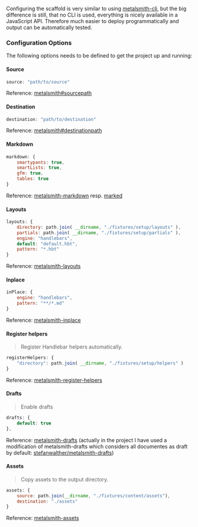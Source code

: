 Configuring the scaffold is very similar to using [metalsmith-cli](https://github.com/segmentio/metalsmith#cli), but the big difference is still, that no CLI is used, everything is nicely available in a JavaScript API. 
Therefore much easier to deploy programmatically and output can be automatically tested.

### Configuration Options
The following options needs to be defined to get the project up and running:

#### Source

```js
source: "path/to/source"
```

Reference: [metalsmith#sourcepath](https://github.com/segmentio/metalsmith#sourcepath)

#### Destination

```js
destination: "path/to/destination"
```

Reference: [metalsmith#destinationpath](https://github.com/segmentio/metalsmith#destinationpath)

#### Markdown

```js
markdown: {
	smartypants: true,
	smartLists: true,
	gfm: true,
	tables: true
}
```

Reference: [metalsmith-markdown](https://github.com/segmentio/metalsmith-markdown) resp. [marked](https://github.com/chjj/marked)

#### Layouts

```js
layouts: {
	directory: path.join( __dirname, "./fixtures/setup/layouts" ),
	partials: path.join( __dirname, "./fixtures/setup/partials" ),
	engine: "handlebars",
	default: "default.hbt",
	pattern: "*.hbt"
}
```

Reference: [metalsmith-layouts](https://github.com/superwolff/metalsmith-layouts)

#### Inplace

```js
inPlace: {
	engine: "handlebars",
	pattern: "**/*.md"
}
```

Reference: [metalsmith-inplace](https://github.com/superwolff/metalsmith-in-place)

#### Register helpers

> Register Handlebar helpers automatically.

```js
registerHelpers: {
	"directory": path.join( __dirname, "./fixtures/setup/helpers" )
}
```

Reference: [metalsmith-register-helpers](https://github.com/losttype/metalsmith-register-helpers)

#### Drafts

> Enable drafts

```js
drafts: {
	default: true
},
```

Reference: [metalsmith-drafts](https://github.com/segmentio/metalsmith-drafts)
(actually in the project I have used a modification of metalsmith-drafts which considers all documentes as draft by default: [stefanwalther/metalsmith-drafts](https://github.com/stefanwalther/metalsmith-drafts))

#### Assets

> Copy assets to the output directory.

```js
assets: {
	source: path.join(__dirname, "./fixtures/content/assets"),
	destination: "./assets"
}
```

Reference: [metalsmith-assets](https://github.com/treygriffith/metalsmith-assets)